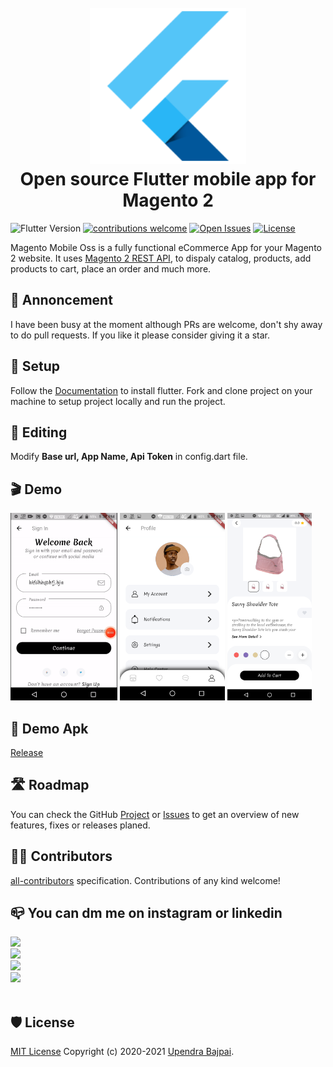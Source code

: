 <h1 align="center">
  <br>
  <a href="https://github.com/upendra-bajpai/magento-mobile-oss/wiki/"><img src="ic_launcher.png" alt="Magento Flutter logo" width="250"></a>
  <br>
  Open source Flutter mobile app for Magento 2
  <br>
</h1>

![Flutter Version](https://img.shields.io/badge/Flutter-2.1-blue)
[![contributions welcome](https://img.shields.io/badge/contributions-welcome-brightgreen.svg?style=flat)](https://github.com/upendra-bajpai/magento-mobile-oss/issues)
[![Open Issues](https://img.shields.io/github/issues/upendra-bajpai/magento-mobile-oss)](https://github.com/upendra-bajpai/magento-mobile-oss/issues)
[![License](https://img.shields.io/badge/license-MIT-yellowgreen)](LICENSE)


Magento Mobile Oss is a fully functional eCommerce App for your Magento 2 website. It uses [Magento 2 REST API](https://devdocs.magento.com/guides/v2.3/get-started/rest_front.html), to dispaly catalog, products, add products to cart, place an order and much more.

## 📣 Annoncement

I have been busy at the moment although PRs are welcome, don't shy away to do pull requests. 
If you like it please consider giving it a star.

## 📲 Setup

Follow the [Documentation](https://docs.flutter.dev/get-started/install) to install flutter. Fork and clone project on your machine to setup project locally and run the project.

## 🎨  Editing

Modify <b>Base url, App Name, Api Token</b> in config.dart file.

## 🎬 Demo

<img src="0.gif" height="300em" /> <img src="2.png" height="300em" /> <img src="3.png" height="300em" />

## 📲 Demo Apk
[Release](https://github.com/upendra-bajpai/magento-mobile-oss/tree/oss/build/app/outputs/flutter-apk)
## 🛣 Roadmap

You can check the GitHub [Project](https://github.com/upendra-bajpai/magento-mobile-oss/projects/1) or [Issues](https://github.com/upendra-bajpai/magento-mobile-oss/issues) to get an overview of new features, fixes or releases planed. 

## 👨‍💻 Contributors

 [all-contributors](https://github.com/all-contributors/all-contributors) specification. Contributions of any kind welcome!

## 📪 You can dm me on instagram or linkedin

<div left
  <a href="https://github.com/upendra-bajpai?tab=followers">
    <img src="https://img.shields.io/github/followers/upendra-bajpai?label=Follow%20%40upendra&style=social" />
  </a>
  <br/>
  <a  href="https://www.instagram.com/bajpaiupendra/">
    <img src="https://img.shields.io/badge/Instagram-E4405F?style=for-the-badge&logo=instagram&logoColor=white" />
  </a>
  <br/>
  <a  href="https://stackoverflow.com/users/6678140/upendra">
    <img src="https://img.shields.io/badge/Stack_Overflow-FE7A16?style=for-the-badge&logo=stack-overflow&logoColor=white" />
  </a>
  <br/>
<a  href="https://www.linkedin.com/in/upendrabajpai">
    <img src="https://img.shields.io/badge/LinkedIn-0077B5?style=for-the-badge&logo=linkedin&logoColor=white" />
  </a>
</div>
<br/>

<!--I open to any discussion. I have [Slack](https://join.slack.com/t/magento-react-native/shared_invite/enQtNjE3ODY0MDUxOTQyLTgwNDY2YzczNTEyNjQyY2QzMmY5ZDY4MmZlYjMyYmRiYzgzZjBiMDhmOTYxMDZkZjAwODkwZGI2MjAxY2FkNTE) workspace so ping me via email if you want to join. 

troublesohard@gmail.com-->

<!--[upwork](https://www.upwork.com/o/profiles/users/_~019a1afcd3f56e9469/)-->

<!-- [linkedin](https://www.linkedin.com/in/upendrabajpai/) -->

<!--## 🎉 Thanks to

[<img src="https://global-uploads.webflow.com/5c741219fd0819540590e785/5c741219fd0819856890e790_asset%2039.svg" width="200px">](https://www.bugsnag.com/)

They are offering an open-source plan for this project.-->

## 🛡 License

[MIT License](LICENSE) Copyright (c) 2020-2021 [Upendra Bajpai](https://www.linkedin.com/in/upendrabajpai/).